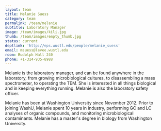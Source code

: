 ```yaml
---
layout: team
title: Melanie Suess
category: team
permalink: /team/melanie
subtitle: Laboratory Manager
image: /team/images/kili.jpg
thumb: /team/images/empty_thumb.jpg
status: current
deptlink: 'http://eps.wustl.edu/people/melanie_suess'
email: msuess@levee.wustl.edu
room: Rudolph Hall 240
phone: +1-314-935-8988
---
```


Melanie is the laboratory manager, and can be found anywhere in the laboratory, from growing microbiological cultures, to disassembling a mass spectrometer, to operating the TEM. She is interested in all things biological and in keeping everything running. Melanie is also the laboratory safety officer. 

Melanie has been at Washington University since November 2012. Prior to joining WashU, Melanie spent 10 years in industry, performing GC and LC analyses of organic compounds, and monitoring microbiological contaminants. Melanie has a master's degree in biology from Washington University.

